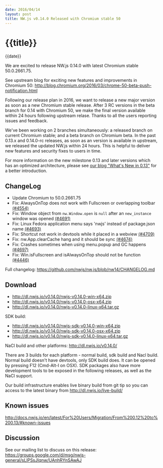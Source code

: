 ```yaml
---
date: 2016/04/14
layout: post
title: NW.js v0.14.0 Released with Chromium stable 50
---
```


# {{title}}
{{date}}

We are excited to release NW.js 0.14.0 with latest Chromium stable 50.0.2661.75.

See upstream blog for exciting new features and improvements in Chromium 50: http://blog.chromium.org/2016/03/chrome-50-beta-push-notification.html

Following our release plan in 2016, we want to release a new major version as soon as a new Chromium stable release. After 3 RC versions in the beta branch for 0.14 with Chromium 50, we make the final version available within 24 hours following upstream relase. Thanks to all the users reporting issues and feedback.

We've been working on 2 branches simultaneously: a released branch on current Chromium stable; and a beta branch on Chromium beta. In the past 0.13.x and 0.14.0-rc releases, as soon as an version is available in upstream, we released the updated NW.js within 24 hours. This is helpful to deliver new features and security fixes to users in time.

For more information on the new milestone 0.13 and later versions which has an optimized architecture, please see [our blog "What's New in 0.13"](/blog/whats-new-in-0.13) for a better introduction.

## ChangeLog

- Update Chromium to 50.0.2661.75
- Fix: AlwaysOnTop does not work with Fullscreen or overlapping toolbar [(#4554)](https://github.com/nwjs/nw.js/issues/4554)
- Fix: Window object from `nw.Window.open` is `null` after an `new_instance` window was opened [(#4691)](https://github.com/nwjs/nw.js/issues/4691)
- Fix: Linux Fedora application menu says 'nwjs' instead of package.json name [(#4693)](https://github.com/nwjs/nw.js/issues/4693)
- Fix: Shortcut not work in devtools while it placed in a webview [(#4709)](https://github.com/nwjs/nw.js/issues/4709)
- Fix: nw.App.clearCache hang and it should be sync [(#4674)](https://github.com/nwjs/nw.js/issues/4674)
- Fix: Crashes sometimes when using menu.popup and GC happens [(#4697)](https://github.com/nwjs/nw.js/issues/4697)
- Fix: Win.isFullscreen and isAlwaysOnTop should not be function [(#4446)](https://github.com/nwjs/nw.js/issues/4446)

Full changelog: https://github.com/nwjs/nw.js/blob/nw14/CHANGELOG.md

## Download 

* http://dl.nwjs.io/v0.14.0/nwjs-v0.14.0-win-x64.zip 
* http://dl.nwjs.io/v0.14.0/nwjs-v0.14.0-osx-x64.zip 
* http://dl.nwjs.io/v0.14.0/nwjs-v0.14.0-linux-x64.tar.gz 

SDK build: 
* http://dl.nwjs.io/v0.14.0/nwjs-sdk-v0.14.0-win-x64.zip 
* http://dl.nwjs.io/v0.14.0/nwjs-sdk-v0.14.0-osx-x64.zip 
* http://dl.nwjs.io/v0.14.0/nwjs-sdk-v0.14.0-linux-x64.tar.gz 

NaCl build and other platforms: http://dl.nwjs.io/v0.14.0/ 

There are 3 builds for each platform - normal build, sdk build and Nacl build. Normal build doesn't have devtools, only SDK build does. lt can be opened by pressing F12 (Cmd-Alt-I on OSX). SDK packages also have more development tools to be exposed in the following releases, as well as the NaCl support. 

Our build infrastructure enables live binary build from git tip so you can access to the latest binary from http://dl.nwjs.io/live-build/ 

## Known issues 
 
http://docs.nwjs.io/en/latest/For%20Users/Migration/From%200.12%20to%200.13/#known-issues

## Discussion

See our mailing list to discuss on this release: https://groups.google.com/d/msg/nwjs-general/sLlPSsJlqnw/UAnhRYnSAwAJ